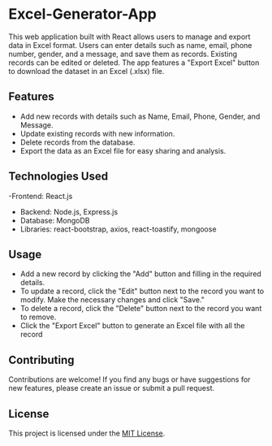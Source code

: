 # Excel-Generator-App
This web application built with React allows users to manage and export data in Excel format. Users can enter details such as name, email, phone number, gender, and a message, and save them as records. Existing records can be edited or deleted. The app features a "Export Excel" button to download the dataset in an Excel (.xlsx) file.

## Features
- Add new records with details such as Name, Email, Phone, Gender, and Message.
- Update existing records with new information.
- Delete records from the database.
- Export the data as an Excel file for easy sharing and analysis.

## Technologies Used
-Frontend: React.js
- Backend: Node.js, Express.js
- Database: MongoDB
- Libraries: react-bootstrap, axios, react-toastify, mongoose

## Usage
- Add a new record by clicking the "Add" button and filling in the required details.
- To update a record, click the "Edit" button next to the record you want to modify. Make the necessary changes and click "Save."
- To delete a record, click the "Delete" button next to the record you want to remove.
- Click the "Export Excel" button to generate an Excel file with all the record

## Contributing
Contributions are welcome! If you find any bugs or have suggestions for new features, please create an issue or submit a pull request.

## License
This project is licensed under the [MIT License](LICENSE).
